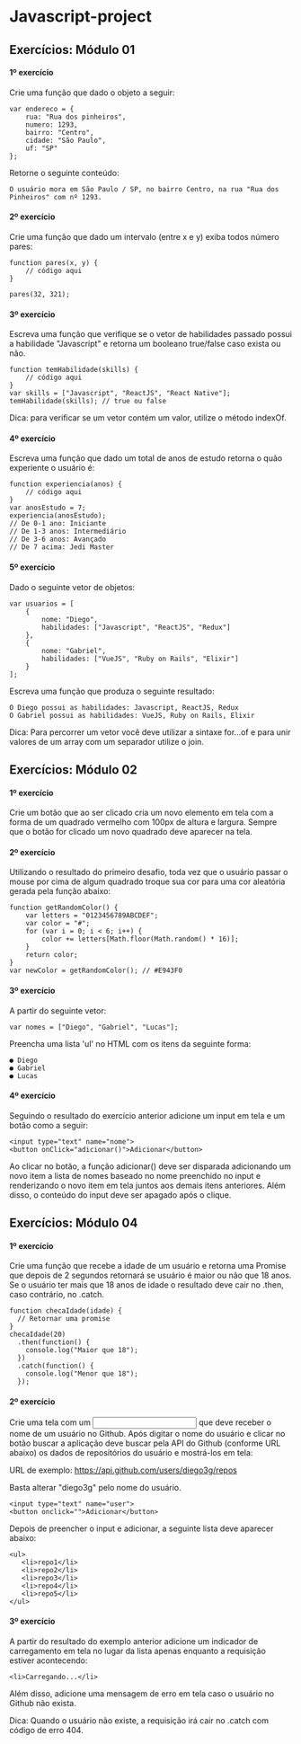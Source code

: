 # Javascript-project

## Exercícios: Módulo 01

#### 1º exercício

Crie uma função que dado o objeto a seguir:

    var endereco = {
        rua: "Rua dos pinheiros",
        numero: 1293,
        bairro: "Centro",
        cidade: "São Paulo",
        uf: "SP"
    };

Retorne o seguinte conteúdo:

    O usuário mora em São Paulo / SP, no bairro Centro, na rua "Rua dos Pinheiros" com nº 1293.

#### 2º exercício

Crie uma função que dado um intervalo (entre x e y) exiba todos número pares:

    function pares(x, y) {
        // código aqui
    }
    
    pares(32, 321);
    
#### 3º exercício

Escreva uma função que verifique se o vetor de habilidades passado possui a habilidade "Javascript" e retorna um booleano true/false caso exista ou não.

    function temHabilidade(skills) {
        // código aqui
    }
    var skills = ["Javascript", "ReactJS", "React Native"];
    temHabilidade(skills); // true ou false

Dica: para verificar se um vetor contém um valor, utilize o método indexOf.

#### 4º exercício

Escreva uma função que dado um total de anos de estudo retorna o quão experiente o usuário é:

    function experiencia(anos) {
        // código aqui
    }
    var anosEstudo = 7;
    experiencia(anosEstudo);
    // De 0-1 ano: Iniciante
    // De 1-3 anos: Intermediário
    // De 3-6 anos: Avançado
    // De 7 acima: Jedi Master
    
#### 5º exercício

Dado o seguinte vetor de objetos:

    var usuarios = [
        {
            nome: "Diego",
            habilidades: ["Javascript", "ReactJS", "Redux"]
        },
        {
            nome: "Gabriel",
            habilidades: ["VueJS", "Ruby on Rails", "Elixir"]
        }
    ];
    
Escreva uma função que produza o seguinte resultado:

    O Diego possui as habilidades: Javascript, ReactJS, Redux
    O Gabriel possui as habilidades: VueJS, Ruby on Rails, Elixir

Dica: Para percorrer um vetor você deve utilizar a sintaxe for...of e para unir valores de um array
com um separador utilize o join.


## Exercícios: Módulo 02

#### 1º exercício

Crie um botão que ao ser clicado cria um novo elemento em tela com a forma de um quadrado vermelho com 100px de altura e largura. Sempre que o botão for clicado um novo quadrado deve aparecer na tela.

#### 2º exercício

Utilizando o resultado do primeiro desafio, toda vez que o usuário passar o mouse por cima de algum quadrado troque sua cor para uma cor aleatória gerada pela função abaixo:

    function getRandomColor() {
        var letters = "0123456789ABCDEF";
        var color = "#";
        for (var i = 0; i < 6; i++) {
            color += letters[Math.floor(Math.random() * 16)];
        }
        return color;
    }
    var newColor = getRandomColor(); // #E943F0

#### 3º exercício

A partir do seguinte vetor:

    var nomes = ["Diego", "Gabriel", "Lucas"];

Preencha uma lista 'ul' no HTML com os itens da seguinte forma:
    
    ● Diego
    ● Gabriel
    ● Lucas
    
#### 4º exercício

Seguindo o resultado do exercício anterior adicione um input em tela e um botão como a seguir:

    <input type="text" name="nome">
    <button onClick="adicionar()">Adicionar</button>

Ao clicar no botão, a função adicionar() deve ser disparada adicionando um novo item a lista de nomes baseado no nome preenchido no input e renderizando o novo item em tela juntos aos demais itens anteriores. Além disso, o conteúdo do input deve ser apagado após o clique.


## Exercícios: Módulo 04

#### 1º exercício

Crie uma função que recebe a idade de um usuário e retorna uma Promise que depois de 2 segundos retornará se usuário é maior ou não que 18 anos. Se o usuário ter mais que 18 anos de idade o resultado deve cair no .then, caso contrário, no .catch.

    function checaIdade(idade) {
      // Retornar uma promise
    }
    checaIdade(20)
      .then(function() {
        console.log("Maior que 18");
      })
      .catch(function() {
        console.log("Menor que 18");
      });
 
#### 2º exercício

Crie uma tela com um <input> que deve receber o nome de um usuário no Github. Após digitar o nome do usuário e clicar no botão buscar a aplicação deve buscar pela API do Github (conforme URL abaixo) os dados de repositórios do usuário e mostrá-los em tela:

URL de exemplo: https://api.github.com/users/diego3g/repos

Basta alterar "diego3g" pelo nome do usuário.

    <input type="text" name="user">
    <button onclick="">Adicionar</button>
    
Depois de preencher o input e adicionar, a seguinte lista deve aparecer abaixo:

    <ul>
       <li>repo1</li>
       <li>repo2</li>
       <li>repo3</li>
       <li>repo4</li>
       <li>repo5</li>
    </ul>

#### 3º exercício
A partir do resultado do exemplo anterior adicione um indicador de carregamento em tela no lugar da lista apenas enquanto a requisição estiver acontecendo:

    <li>Carregando...</li>

Além disso, adicione uma mensagem de erro em tela caso o usuário no Github não exista.

Dica: Quando o usuário não existe, a requisição irá cair no .catch com código de erro 404.
